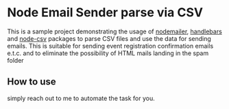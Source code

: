# Node Email Sender parse via CSV

This is a sample project demonstrating the usage of [nodemailer](https://github.com/nodemailer/nodemailer), [handlebars](https://handlebarsjs.com/) and [node-csv](https://github.com/adaltas/node-csv) packages to parse CSV files and use the data for sending emails.
This is suitable for sending event registration confirmation emails e.t.c. and to eliminate the possibility of HTML mails landing in the spam folder

## How to use

simply reach out to me to automate the task for you.